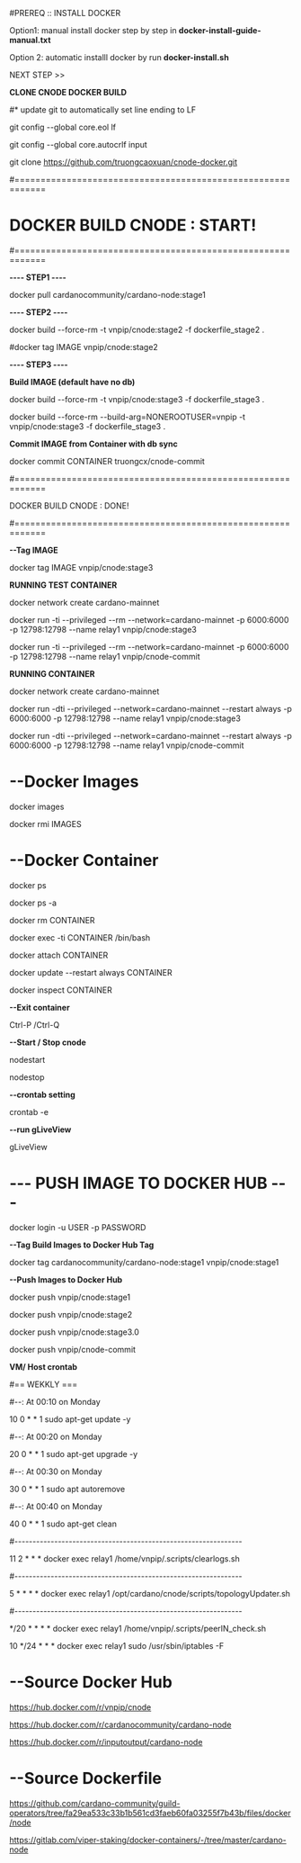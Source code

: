 #PREREQ :: INSTALL DOCKER

Option1: manual install docker step by step in **docker-install-guide-manual.txt**

Option 2: automatic installl docker by run **docker-install.sh**

NEXT STEP >>

**CLONE CNODE DOCKER BUILD**

#* update git to automatically set line ending to LF

git config --global core.eol lf

git config --global core.autocrlf input

git clone https://github.com/truongcaoxuan/cnode-docker.git

#============================================================

# DOCKER BUILD CNODE : START!

#============================================================

**---- STEP1 ----**

docker pull cardanocommunity/cardano-node:stage1

**---- STEP2 ----**

docker build --force-rm -t vnpip/cnode:stage2 -f dockerfile_stage2 .

#docker tag IMAGE vnpip/cnode:stage2

**---- STEP3 ----**

**Build IMAGE (default have no db)**

docker build --force-rm -t vnpip/cnode:stage3 -f dockerfile_stage3 .

docker build --force-rm --build-arg=NONEROOTUSER=vnpip -t vnpip/cnode:stage3 -f dockerfile_stage3 .

**Commit IMAGE from Container with db sync**

docker commit CONTAINER  truongcx/cnode-commit

#============================================================

DOCKER BUILD CNODE : DONE! 

#============================================================

**--Tag IMAGE**

docker tag IMAGE vnpip/cnode:stage3

**RUNNING TEST CONTAINER**

docker network create cardano-mainnet

docker run -ti --privileged --rm --network=cardano-mainnet -p 6000:6000 -p 12798:12798 --name relay1 vnpip/cnode:stage3

docker run -ti --privileged --rm --network=cardano-mainnet -p 6000:6000 -p 12798:12798 --name relay1 vnpip/cnode-commit

**RUNNING CONTAINER**

docker network create cardano-mainnet

docker run -dti --privileged --network=cardano-mainnet --restart always -p 6000:6000 -p 12798:12798 --name relay1 vnpip/cnode:stage3

docker run -dti --privileged --network=cardano-mainnet --restart always -p 6000:6000 -p 12798:12798 --name relay1 vnpip/cnode-commit

# --Docker Images

docker images

docker rmi IMAGES

# --Docker Container

docker ps

docker ps -a

docker rm CONTAINER

docker exec -ti CONTAINER /bin/bash

docker attach CONTAINER

docker update --restart always CONTAINER

docker inspect CONTAINER

**--Exit container**

Ctrl-P /Ctrl-Q

**--Start / Stop cnode**

nodestart

nodestop

**--crontab setting**

crontab -e

**--run gLiveView**

gLiveView

# --- PUSH IMAGE TO DOCKER HUB ---

docker login -u USER -p PASSWORD

**--Tag Build Images to Docker Hub Tag**

docker tag cardanocommunity/cardano-node:stage1 vnpip/cnode:stage1

**--Push Images to Docker Hub**

docker push vnpip/cnode:stage1

docker push vnpip/cnode:stage2

docker push vnpip/cnode:stage3.0

docker push vnpip/cnode-commit

**VM/ Host crontab**

#== WEKKLY ===

#--: At 00:10 on Monday

10 0 * * 1    sudo apt-get update -y

#--: At 00:20 on Monday

20 0 * * 1   sudo apt-get upgrade -y

#--: At 00:30 on Monday

30 0 * * 1   sudo apt autoremove

#--: At 00:40 on Monday

40 0 * * 1   sudo apt-get clean

#---------------------------------------------------------------

11 2 * * * docker exec relay1 /home/vnpip/.scripts/clearlogs.sh

#---------------------------------------------------------------

5 * * * * docker exec relay1 /opt/cardano/cnode/scripts/topologyUpdater.sh 

#---------------------------------------------------------------

*/20 * * * * docker exec relay1 /home/vnpip/.scripts/peerIN_check.sh 

10 */24 * * * docker exec relay1 sudo /usr/sbin/iptables -F

# --Source Docker Hub

https://hub.docker.com/r/vnpip/cnode

https://hub.docker.com/r/cardanocommunity/cardano-node

https://hub.docker.com/r/inputoutput/cardano-node

# --Source Dockerfile

https://github.com/cardano-community/guild-operators/tree/fa29ea533c33b1b561cd3faeb60fa03255f7b43b/files/docker/node

https://gitlab.com/viper-staking/docker-containers/-/tree/master/cardano-node
